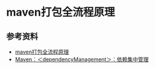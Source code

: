 # maven打包全流程原理

## 参考资料
- [maven打包全流程原理](https://developer.aliyun.com/article/1278449)
- [Maven：＜dependencyManagement＞：依赖集中管理](https://blog.csdn.net/sgx1825192/article/details/137692491?ops_request_misc=%257B%2522request%255Fid%2522%253A%2522065d9ccef087ff9613359caf7f7575a1%2522%252C%2522scm%2522%253A%252220140713.130102334..%2522%257D&request_id=065d9ccef087ff9613359caf7f7575a1&biz_id=0&utm_medium=distribute.pc_search_result.none-task-blog-2~all~sobaiduend~default-2-137692491-null-null.142^v101^control&utm_term=maven%20dependencymanagement&spm=1018.2226.3001.4187)